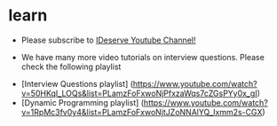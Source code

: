 # learn

* Please subscribe to [IDeserve Youtube Channel!](https://www.youtube.com/channel/UCMNkvKnD3mo3Jj9eTwJllWw) 
- We have many more video tutorials on interview questions. Please check the following playlist
* [Interview Questions playlist] (https://www.youtube.com/watch?v=50HKqI_LOQs&list=PLamzFoFxwoNjPfxzaWqs7cZGsPYy0x_gI)
* [Dynamic Programming playlist] (https://www.youtube.com/watch?v=1RpMc3fv0y4&list=PLamzFoFxwoNjtJZoNNAlYQ_Ixmm2s-CGX)
